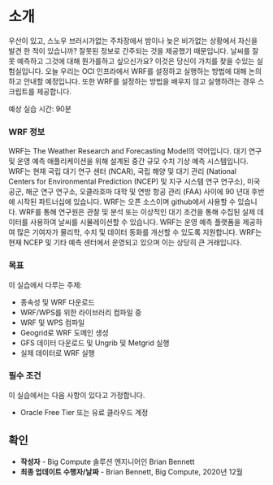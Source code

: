 # 소개

우산이 있고, 스노우 브러시가없는 주차장에서 밤이나 늦은 비가없는 상황에서 자신을 발견 한 적이 있습니까? 잘못된 정보로 간주되는 것을 제공했기 때문입니다. 날씨를 잘못 예측하고 그것에 대해 뭔가를하고 싶으신가요? 이것은 당신이 가치를 찾을 수있는 실험실입니다. 오늘 우리는 OCI 인프라에서 WRF를 설정하고 실행하는 방법에 대해 논의하고 안내할 예정입니다. 또한 WRF를 설정하는 방법을 배우지 않고 실행하려는 경우 스크립트를 제공합니다.

예상 실습 시간: 90분

### WRF 정보

WRF는 The Weather Research and Forecasting Model의 약어입니다. 대기 연구 및 운영 예측 애플리케이션을 위해 설계된 중간 규모 수치 기상 예측 시스템입니다. WRF는 현재 국립 대기 연구 센터 (NCAR), 국립 해양 및 대기 관리 (National Centers for Environmental Prediction (NCEP) 및 지구 시스템 연구 연구소), 미국 공군, 해군 연구 연구소, 오클라호마 대학 및 연방 항공 관리 (FAA) 사이에 90 년대 후반에 시작된 파트너십에 있습니다. WRF는 오픈 소스이며 github에서 사용할 수 있습니다. WRF를 통해 연구원은 관찰 및 분석 또는 이상적인 대기 조건을 통해 수집된 실제 데이터를 사용하여 날씨를 시뮬레이션할 수 있습니다. WRF는 운영 예측 플랫폼을 제공하여 많은 기여자가 물리학, 수치 및 데이터 동화를 개선할 수 있도록 지원합니다. WRF는 현재 NCEP 및 기타 예측 센터에서 운영되고 있으며 이는 상당히 큰 거래입니다.

### 목표

이 실습에서 다루는 주제:

*   종속성 및 WRF 다운로드
*   WRF/WPS를 위한 라이브러리 컴파일 중
*   WRF 및 WPS 컴파일
*   Geogrid로 WRF 도메인 생성
*   GFS 데이터 다운로드 및 Ungrib 및 Metgrid 실행
*   실제 데이터로 WRF 실행

### 필수 조건

이 실습에서는 다음 사항이 있다고 가정합니다.

*   Oracle Free Tier 또는 유료 클라우드 계정

## 확인

*   **작성자** - Big Compute 솔루션 엔지니어인 Brian Bennett
*   **최종 업데이트 수행자/날짜** - Brian Bennett, Big Compute, 2020년 12월